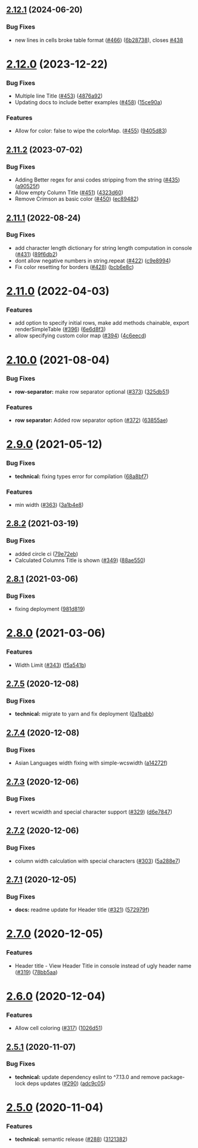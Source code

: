 ## [2.12.1](https://github.com/ayonious/console-table-printer/compare/v2.12.0...v2.12.1) (2024-06-20)


### Bug Fixes

* new lines in cells broke table format ([#466](https://github.com/ayonious/console-table-printer/issues/466)) ([6b28738](https://github.com/ayonious/console-table-printer/commit/6b287389b871e76b3433b5a98561482949176e94)), closes [#438](https://github.com/ayonious/console-table-printer/issues/438)

# [2.12.0](https://github.com/ayonious/console-table-printer/compare/v2.11.2...v2.12.0) (2023-12-22)


### Bug Fixes

* Multiple line Title ([#453](https://github.com/ayonious/console-table-printer/issues/453)) ([4876a92](https://github.com/ayonious/console-table-printer/commit/4876a92b43c0ef1f8f622d585fe873ae30a3a6c6))
* Updating docs to include better examples ([#458](https://github.com/ayonious/console-table-printer/issues/458)) ([15ce90a](https://github.com/ayonious/console-table-printer/commit/15ce90a28e3952d92dcfba751ecb6ce933ca4f0c))


### Features

* Allow for color: false to wipe the colorMap. ([#455](https://github.com/ayonious/console-table-printer/issues/455)) ([9405d83](https://github.com/ayonious/console-table-printer/commit/9405d83675fa38780e61728431f0cb73cb4e9cab))

## [2.11.2](https://github.com/ayonious/console-table-printer/compare/v2.11.1...v2.11.2) (2023-07-02)


### Bug Fixes

* Adding Better regex for ansi codes stripping from the string ([#435](https://github.com/ayonious/console-table-printer/issues/435)) ([a90525f](https://github.com/ayonious/console-table-printer/commit/a90525fd05efefcd47821b89ac4811831b9d4ea5))
* Allow empty Column Title ([#451](https://github.com/ayonious/console-table-printer/issues/451)) ([4323d60](https://github.com/ayonious/console-table-printer/commit/4323d60549b20822129b6f20577c8678a9877335))
* Remove Crimson as basic color ([#450](https://github.com/ayonious/console-table-printer/issues/450)) ([ec89482](https://github.com/ayonious/console-table-printer/commit/ec8948229c20aec5670bfafdb55cebae7bc53940))

## [2.11.1](https://github.com/ayonious/console-table-printer/compare/v2.11.0...v2.11.1) (2022-08-24)


### Bug Fixes

* add character length dictionary for string length computation in console  ([#431](https://github.com/ayonious/console-table-printer/issues/431)) ([89f6db2](https://github.com/ayonious/console-table-printer/commit/89f6db2cc455d46efecdf32a269c024fe99b5789))
* dont allow negative numbers in string.repeat ([#422](https://github.com/ayonious/console-table-printer/issues/422)) ([c9e8994](https://github.com/ayonious/console-table-printer/commit/c9e8994858b426276407d5a96bf40abb83b58d6c))
* Fix color resetting for borders ([#428](https://github.com/ayonious/console-table-printer/issues/428)) ([bcb6e8c](https://github.com/ayonious/console-table-printer/commit/bcb6e8c4448e444f103e0f561528cd71cca1fcc7))

# [2.11.0](https://github.com/ayonious/console-table-printer/compare/v2.10.0...v2.11.0) (2022-04-03)


### Features

* add option to specify initial rows, make add methods chainable, export renderSimpleTable ([#396](https://github.com/ayonious/console-table-printer/issues/396)) ([6e6d8f3](https://github.com/ayonious/console-table-printer/commit/6e6d8f30d2bb2b7176255ef3c2ef330ab8bbfe7f))
* allow specifying custom color map ([#394](https://github.com/ayonious/console-table-printer/issues/394)) ([4c6eecd](https://github.com/ayonious/console-table-printer/commit/4c6eecdc29a4850e70abb6432ed0c357471a9690))

# [2.10.0](https://github.com/ayonious/console-table-printer/compare/v2.9.0...v2.10.0) (2021-08-04)


### Bug Fixes

* **row-separator:** make row separator optional ([#373](https://github.com/ayonious/console-table-printer/issues/373)) ([325db51](https://github.com/ayonious/console-table-printer/commit/325db51118e2027877205c973747b32e043d0a06))


### Features

* **row separator:** Added row separator option ([#372](https://github.com/ayonious/console-table-printer/issues/372)) ([63855ae](https://github.com/ayonious/console-table-printer/commit/63855aee0da731063cc6b5e2034ecdbe252d5935))

# [2.9.0](https://github.com/ayonious/console-table-printer/compare/v2.8.2...v2.9.0) (2021-05-12)


### Bug Fixes

* **technical:** fixing types error for compilation ([68a8bf7](https://github.com/ayonious/console-table-printer/commit/68a8bf7fdd6234702adbf7209e63e4d1b3bdcd4a))


### Features

* min width ([#363](https://github.com/ayonious/console-table-printer/issues/363)) ([3a1b4e8](https://github.com/ayonious/console-table-printer/commit/3a1b4e8fff70033d2391fc58bd0c4258f18efffa))

## [2.8.2](https://github.com/ayonious/console-table-printer/compare/v2.8.1...v2.8.2) (2021-03-19)


### Bug Fixes

* added circle ci ([79e72eb](https://github.com/ayonious/console-table-printer/commit/79e72eba75763d9c5e964a3aafc1a83a36f75b5a))
* Calculated Columns Title is shown ([#349](https://github.com/ayonious/console-table-printer/issues/349)) ([88ae550](https://github.com/ayonious/console-table-printer/commit/88ae55070818e7cc06d8a0872aeb45ffd3ed0299))

## [2.8.1](https://github.com/ayonious/console-table-printer/compare/v2.8.0...v2.8.1) (2021-03-06)


### Bug Fixes

* fixing deployment ([981d819](https://github.com/ayonious/console-table-printer/commit/981d819e552c60f7d1a4f9f24a83e33a97eb582c))

# [2.8.0](https://github.com/ayonious/console-table-printer/compare/v2.7.5...v2.8.0) (2021-03-06)


### Features

* Width Limit  ([#343](https://github.com/ayonious/console-table-printer/issues/343)) ([f5a541b](https://github.com/ayonious/console-table-printer/commit/f5a541ba39d22cbe37cbbd8100b3b740b4247ba3))

## [2.7.5](https://github.com/ayonious/console-table-printer/compare/v2.7.4...v2.7.5) (2020-12-08)


### Bug Fixes

* **technical:** migrate to yarn and fix deployment ([0a1babb](https://github.com/ayonious/console-table-printer/commit/0a1babb87ec404da68471517dcca9a5595a03e81))

## [2.7.4](https://github.com/ayonious/console-table-printer/compare/v2.7.3...v2.7.4) (2020-12-08)


### Bug Fixes

* Asian Languages width fixing with simple-wcswidth ([a14272f](https://github.com/ayonious/console-table-printer/commit/a14272f6738310cc21492c38adf71fac06b2a9dd))

## [2.7.3](https://github.com/ayonious/console-table-printer/compare/v2.7.2...v2.7.3) (2020-12-06)


### Bug Fixes

* revert wcwidth and special character support ([#329](https://github.com/ayonious/console-table-printer/issues/329)) ([d6e7847](https://github.com/ayonious/console-table-printer/commit/d6e78475f10fac718c2848483ac88611bd804b01))

## [2.7.2](https://github.com/ayonious/console-table-printer/compare/v2.7.1...v2.7.2) (2020-12-06)


### Bug Fixes

* column width calculation with special characters ([#303](https://github.com/ayonious/console-table-printer/issues/303)) ([5a288e7](https://github.com/ayonious/console-table-printer/commit/5a288e7e4e5ee3daa9a3da7befc450fea3adbea1))

## [2.7.1](https://github.com/ayonious/console-table-printer/compare/v2.7.0...v2.7.1) (2020-12-05)


### Bug Fixes

* **docs:** readme update for Header title ([#321](https://github.com/ayonious/console-table-printer/issues/321)) ([572979f](https://github.com/ayonious/console-table-printer/commit/572979f7d5d8b9f83a69bc51020cbaebd83a3f93))

# [2.7.0](https://github.com/ayonious/console-table-printer/compare/v2.6.0...v2.7.0) (2020-12-05)


### Features

* Header title - View Header Title in console instead of ugly header name ([#319](https://github.com/ayonious/console-table-printer/issues/319)) ([78bb5aa](https://github.com/ayonious/console-table-printer/commit/78bb5aa6a6cb76d09c63f115f37cb9f4ad02e315))

# [2.6.0](https://github.com/ayonious/console-table-printer/compare/v2.5.1...v2.6.0) (2020-12-04)


### Features

* Allow cell coloring ([#317](https://github.com/ayonious/console-table-printer/issues/317)) ([1026d51](https://github.com/ayonious/console-table-printer/commit/1026d5136240228b6e44d29afee45f1a6350ad07))

## [2.5.1](https://github.com/ayonious/console-table-printer/compare/v2.5.0...v2.5.1) (2020-11-07)


### Bug Fixes

* **technical:** update dependency eslint to ^7.13.0 and remove package-lock deps updates ([#290](https://github.com/ayonious/console-table-printer/issues/290)) ([adc9c05](https://github.com/ayonious/console-table-printer/commit/adc9c052311e4b1508d17edfb2c0a92c65577e99))

# [2.5.0](https://github.com/ayonious/console-table-printer/compare/v2.4.36...v2.5.0) (2020-11-04)


### Features

* **technical:** semantic release ([#288](https://github.com/ayonious/console-table-printer/issues/288)) ([3121382](https://github.com/ayonious/console-table-printer/commit/31213829a2b8e1e6f6aa9ee0b34e6a0450816952))
